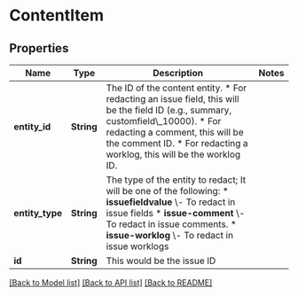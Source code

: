 # ContentItem

## Properties

Name | Type | Description | Notes
------------ | ------------- | ------------- | -------------
**entity_id** | **String** | The ID of the content entity.   *  For redacting an issue field, this will be the field ID (e.g., summary, customfield\\_10000).  *  For redacting a comment, this will be the comment ID.  *  For redacting a worklog, this will be the worklog ID. | 
**entity_type** | **String** | The type of the entity to redact; It will be one of the following:   *  **issuefieldvalue** \\- To redact in issue fields  *  **issue-comment** \\- To redact in issue comments.  *  **issue-worklog** \\- To redact in issue worklogs | 
**id** | **String** | This would be the issue ID | 

[[Back to Model list]](../README.md#documentation-for-models) [[Back to API list]](../README.md#documentation-for-api-endpoints) [[Back to README]](../README.md)


